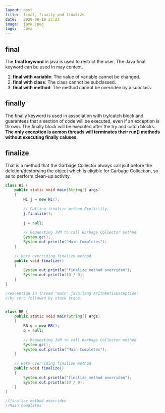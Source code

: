 ```yaml
---
layout: post
title:  final, finally and finalize
date:   2020-09-18 23:23
image:  java.jpeg
tags:   Java
---
```


## final 

The **final keyword** in java is used to restrict the user. The Java final keyword can bu used in may context.

1. **final with variable**: The value of variable cannot be changed.
2. **final with class**: The class cannot be subclassed.
3. **final with method**: The method cannot be overriden by a subclass.

## finally

The finally keyword is used in association with try/catch block and guarantees that a section of code will be executed, even if an exception is thrown. The finally block will be executed after the try and catch blocks. **The only exception is aemon threads will terminates their run() methods without executing finally caluses**.

## finalize

That is a method that the Garbage Collector always call jsut before the deletion/destorying the object which is eligible for Garbage Collection, so as to perform clean-up activity.

```java
class Hi { 
    public static void main(String[] args) 
    { 
        Hi j = new Hi(); 
  
        // Calling finalize method Explicitly. 
        j.finalize(); 
  
        j = null; 
  
        // Requesting JVM to call Garbage Collector method 
        System.gc(); 
        System.out.println("Main Completes"); 
    } 
  
    // Here overriding finalize method 
    public void finalize() 
    { 
        System.out.println("finalize method overriden"); 
        System.out.println(10 / 0); 
    } 
} 

//exception in thread "main" java.lang.ArithmeticException:
//by zero followed by stack trace.


class RR { 
    public static void main(String[] args) 
    { 
        RR q = new RR(); 
        q = null; 
  
        // Requesting JVM to call Garbage Collector method 
        System.gc(); 
        System.out.println("Main Completes"); 
    } 
  
    // Here overriding finalize method 
    public void finalize() 
    { 
        System.out.println("finalize method overriden"); 
        System.out.println(10 / 0); 
    } 
} 

//finalize method overriden
//Main Completes
```
